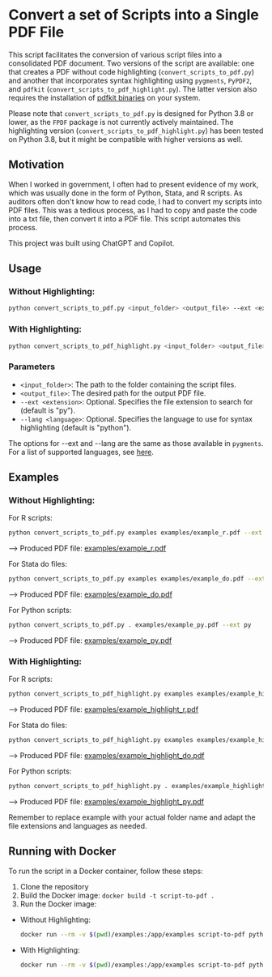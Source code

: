 # Convert a set of Scripts into a Single PDF File

This script facilitates the conversion of various script files into a consolidated PDF document. Two versions of the script are available: one that creates a PDF without code highlighting (`convert_scripts_to_pdf.py`) and another that incorporates syntax highlighting using `pygments`, `PyPDF2`, and `pdfkit` (`convert_scripts_to_pdf_highlight.py`). The latter version also requires the installation of [pdfkit binaries](https://wkhtmltopdf.org/downloads.html) on your system.

Please note that `convert_scripts_to_pdf.py` is designed for Python 3.8 or lower, as the `FPDF` package is not currently actively maintained. The highlighting version (`convert_scripts_to_pdf_highlight.py`) has been tested on Python 3.8, but it might be compatible with higher versions as well.

## Motivation
When I worked in government, I often had to present evidence of my work, which was usually done in the form of Python, Stata, and R scripts. As auditors often don't know how to read code, I had to convert my scripts into PDF files. This was a tedious process, as I had to copy and paste the code into a txt file, then convert it into a PDF file. This script automates this process.

This project was built using ChatGPT and Copilot.

## Usage

### Without Highlighting:

```bash
python convert_scripts_to_pdf.py <input_folder> <output_file> --ext <extension> --lang <language>
```
### With Highlighting:
```bash
python convert_scripts_to_pdf_highlight.py <input_folder> <output_file> --ext <extension> --lang <language>
```

### Parameters

- `<input_folder>`: The path to the folder containing the script files.
- `<output_file>`: The desired path for the output PDF file.
- `--ext <extension>`: Optional. Specifies the file extension to search for (default is "py").
- `--lang <language>`: Optional. Specifies the language to use for syntax highlighting (default is "python").

The options for --ext and --lang are the same as those available in `pygments`. For a list of supported languages, see [here](https://pygments.org/languages/).

## Examples

### Without Highlighting:

For R scripts:
```bash
python convert_scripts_to_pdf.py examples examples/example_r.pdf --ext r
```

--> Produced PDF file: [examples/example_r.pdf](examples/example_r.pdf)

For Stata do files:
```bash
python convert_scripts_to_pdf.py examples examples/example_do.pdf --ext do
```

--> Produced PDF file: [examples/example_do.pdf](examples/example_do.pdf)

For Python scripts:
```bash
python convert_scripts_to_pdf.py . examples/example_py.pdf --ext py
```

--> Produced PDF file: [examples/example_py.pdf](examples/example_py.pdf)

### With Highlighting:
For R scripts:
```bash
python convert_scripts_to_pdf_highlight.py examples examples/example_highlight_r.pdf --ext r --lang r
```

--> Produced PDF file: [examples/example_highlight_r.pdf](examples/example_highlight_r.pdf)

For Stata do files:

```bash
python convert_scripts_to_pdf_highlight.py examples examples/example_highlight_do.pdf --ext do --lang stata
```

--> Produced PDF file: [examples/example_highlight_do.pdf](examples/example_highlight_do.pdf)

For Python scripts:
```bash
python convert_scripts_to_pdf_highlight.py . examples/example_highlight_py.pdf --ext py --lang python
```
--> Produced PDF file: [examples/example_highlight_py.pdf](examples/example_highlight_py.pdf)

Remember to replace example with your actual folder name and adapt the file extensions and languages as needed.

## Running with Docker

To run the script in a Docker container, follow these steps:
1. Clone the repository
2. Build the Docker image: `docker build -t script-to-pdf .`
3. Run the Docker image:
*  Without Highlighting:
    ```bash
    docker run --rm -v $(pwd)/examples:/app/examples script-to-pdf python convert_scripts_to_pdf.py examples examples/example_r.pdf --ext r
    ```
* With Highlighting:
  ```bash
  docker run --rm -v $(pwd)/examples:/app/examples script-to-pdf python convert_scripts_to_pdf_highlight.py examples examples/example_highlight_r.pdf --ext r --lang r
  ```
